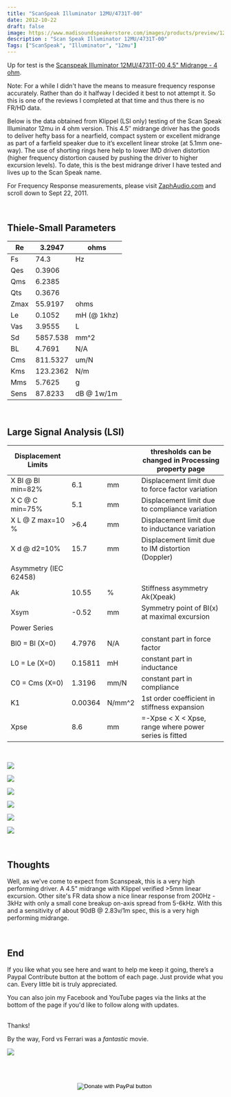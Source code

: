 ```yaml
---
title: "ScanSpeak Illuminator 12MU/4731T-00"
date: 2012-10-22
draft: false
image: https://www.madisoundspeakerstore.com/images/products/preview/12mu_4731t.jpg
description : "Scan Speak Illuminator 12MU/4731T-00"
Tags: ["ScanSpeak", "Illuminator", "12mu"]
---
```

Up for test is the [Scanspeak Illuminator 12MU/4731T-00 4.5" Midrange - 4 ohm](https://www.madisoundspeakerstore.com/approx-4-midrange/scanspeak-illuminator-12mu/4731t-00-4.5-midrange-4-ohm/).

Note: For a while I didn't have the means to measure frequency response accurately.  Rather than do it halfway I decided it best to not attempt it.  So this is one of the reviews I completed at that time and thus there is no FR/HD data.

Below is the data obtained from Klippel (LSI only) testing of the Scan Speak Illuminator 12mu in 4 ohm version.  This 4.5″ midrange driver has the goods to deliver hefty bass for a nearfield, compact system or excellent midrange as part of a farfield speaker due to it’s excellent linear stroke (at 5.1mm one-way).  The use of shorting rings here help to lower IMD driven distortion (higher frequency distortion caused by pushing the driver to higher excursion levels).  To date, this is the best midrange driver I have tested and lives up to the Scan Speak name.


For Frequency Response measurements, please visit [ZaphAudio.com](http://www.zaphaudio.com/blog.html) and scroll down to Sept 22, 2011.

<br>

## Thiele-Small Parameters

| Re   | 3.2947   | ohms        |
|------|----------|-------------|
| Fs   | 74.3     | Hz          |
| Qes  | 0.3906   |             |
| Qms  | 6.2385   |             |
| Qts  | 0.3676   |             |
| Zmax | 55.9197  | ohms        |
| Le   | 0.1052   | mH (@ 1khz) |
| Vas  | 3.9555   | L           |
| Sd   | 5857.538 | mm^2        |
| BL   | 4.7691   | N/A         |
| Cms  | 811.5327 | um/N        |
| Kms  | 123.2362 | N/m         |
| Mms  | 5.7625   | g           |
| Sens | 87.8233  | dB @ 1w/1m  |


<br>

## Large Signal Analysis (LSI)

| Displacement Limits   |         |        | thresholds can be changed in Processing property page |
|-----------------------|---------|--------|-------------------------------------------------------|
| X Bl @ Bl min=82%     | 6.1     | mm     | Displacement limit due to force factor variation      |
| X C @ C min=75%       | 5.1     | mm     | Displacement limit due to compliance variation        |
| X L @ Z max=10 %      | >6.4    | mm     | Displacement limit due to inductance variation        |
| X d @ d2=10%          | 15.7    | mm     | Displacement limit due to IM distortion (Doppler)     |
| Asymmetry (IEC 62458) |         |        |                                                       |
| Ak                    | 10.55   | %      | Stiffness asymmetry Ak(Xpeak)                         |
| Xsym                  | -0.52   | mm     | Symmetry point of Bl(x) at maximal excursion          |
| Power Series          |         |        |                                                       |
| Bl0 = Bl (X=0)        | 4.7976  | N/A    | constant part in force factor                         |
| L0 = Le (X=0)         | 0.15811 | mH     | constant part in inductance                           |
| C0 = Cms (X=0)        | 1.3196  | mm/N   | constant part in compliance                           |
| K1                    | 0.00364 | N/mm^2 | 1st order coefficient in stiffness expansion          |
| Xpse                  | 8.6     | mm     | =-Xpse < X < Xpse, range where power series is fitted |

<br>

![](/images/Reviews/Drivers/Scanspeak/12mu/SS12mu-Force-factor-Bl-X.png)

![](/images/Reviews/Drivers/Scanspeak/12mu/ss-12mu-Bl-Symmetry-Range.png)

![](/images/Reviews/Drivers/Scanspeak/12mu/SS-12MU-Mechanical-compliance-Cms-X.png)

![](/images/Reviews/Drivers/Scanspeak/12mu/ss-12mu-Stiffness-of-suspension-Kms-X.png)

![](/images/Reviews/Drivers/Scanspeak/12mu/ss-12mu-Kms-Symmetry-Range.png)

![](/images/Reviews/Drivers/Scanspeak/12mu/ss-12mu-Electrical-inductance-LX-I00.png)

<br>

## Thoughts

Well, as we've come to expect from Scanspeak, this is a very high performing driver.  A 4.5" midrange with Klippel verified >5mm linear excursion.  Other site's FR data show a nice linear response from 200Hz - 3kHz with only a small cone breakup on-axis spread from 5-6kHz.  With this and a sensitivity of about 90dB @ 2.83v/1m spec, this is a very high performing midrange.


<br>

## End

If you like what you see here and want to help me keep it going, there’s a Paypal Contribute button at the bottom of each page.  Just provide what you can.  Every little bit is truly appreciated.

You can also join my Facebook and YouTube pages via the links at the bottom of the page if you'd like to follow along with updates.

<br>Thanks!</b>

By the way, Ford vs Ferrari was a *fantastic* movie.

![](https://thumbs.gfycat.com/BareThickEstuarinecrocodile-max-1mb.gif)


<br></br>
<center>
  <form action="https://www.paypal.com/cgi-bin/webscr" method="post" target="_top">
  <input type="hidden" name="cmd" value="_s-xclick" />
  <input type="hidden" name="hosted_button_id" value="52ANEATKE6JHQ" />
  <input type="image" src="https://www.dcrc.co/wp-content/uploads/2016/06/PayPal-Donate-Button-PNG-HD-300x103.png" border="0" name="submit" title="PayPal - The safer, easier way to pay online!" alt="Donate with PayPal button" />
  <img alt="" border="0" src="https://www.paypal.com/en_US/i/scr/pixel.gif" width="1" height="1" />
  </form>
<br></br>
</center>
